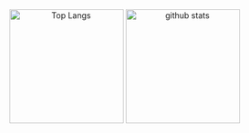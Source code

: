 <span align="center">
  <img alt="Top Langs" height="200px" src="https://github-readme-stats.vercel.app/api?username=Samma2009&show_icons=true&theme=one_dark_pro&count_private=false" />
  <img alt="github stats" height="200px" src="https://github-readme-stats.vercel.app/api/top-langs/?username=Samma2009&layout=compact&show_icons=true&theme=one_dark_pro&count_private=false" />
</span>
